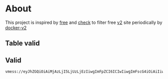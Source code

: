 
# About

This project is inspired by [free](https://github.com/freefq/free) and [check](https://github.com/yeahwu/check) to filter free [v2](https://github.com/v2fly/v2ray-core) site periodically by [docker-v2](https://hub.docker.com/r/v2ray/official)

    

## Table valid


## Valid
```
vmess://eyJhZGQiOiAiMjAzLjI5LjUzLjEzIiwgImFpZCI6ICIwIiwgImFscG4iOiAiIiwgImZwIjogIiIsICJob3N0IjogInBsLjByZC5uZXQiLCAiaWQiOiAiNjU0ODFhNzAtZGVjNS0xMWVkLWI3MzUtMjA1YzZkNWY1ZDc4IiwgIm5ldCI6ICJ3cyIsICJwYXRoIjogIi81c2RheXU4YiIsICJwb3J0IjogIjQ0MyIsICJwcyI6ICJnaXRodWIuY29tL2ZyZWVmcSAtIFx1NmZiM1x1NTkyN1x1NTIyOVx1NGU5YSAgOCIsICJzY3kiOiAiYXV0byIsICJzbmkiOiAicGwuMHJkLm5ldCIsICJ0bHMiOiAidGxzIiwgInR5cGUiOiAiIiwgInYiOiAiMiJ9
```

